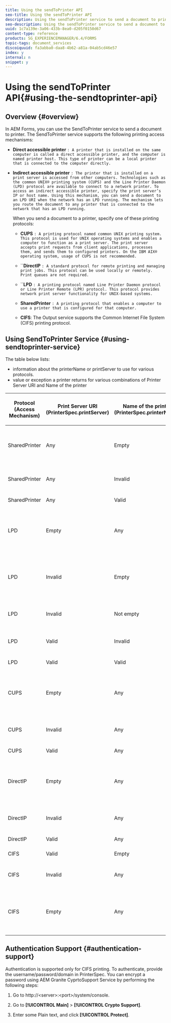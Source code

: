 ```yaml
---
title: Using the sendToPrinter API
seo-title: Using the sendToPrinter API
description: Using the sendToPrinter service to send a document to printer.
seo-description: Using the sendToPrinter service to send a document to printer.
uuid: 1c7a139e-3a06-433b-8ea0-d205f0150d67
content-type: reference
products: SG_EXPERIENCEMANAGER/6.4/FORMS
topic-tags: document_services
discoiquuid: fa3abba0-daa8-4b62-a81a-04ab5cd46e57
index: y
internal: n
snippet: y
---
```


# Using the sendToPrinter API{#using-the-sendtoprinter-api}

## Overview {#overview}

In AEM Forms, you can use the SendToPrinter service to send a document to printer. The SendToPrinter service supports the following printing access mechanisms:

* **Direct accessible printer** `: A printer that is installed on the same computer is called a direct accessible printer, and the computer is named printer host. This type of printer can be a local printer that is connected to the computer directly.`

* **Indirect accessible printer** `: The printer that is installed on a print server is accessed from other computers. Technologies such as the common UNIX® printing system (CUPS) and the Line Printer Daemon (LPD) protocol are available to connect to a network printer. To access an indirect accessible printer, specify the print server’s IP or host name. Using this mechanism, you can send a document to an LPD URI when the network has an LPD running. The mechanism lets you route the document to any printer that is connected to the network that has an LPD running.`  
  
  When you send a document to a printer, specify one of these printing protocols:

    * **CUPS** `: A printing protocol named common UNIX printing system. This protocol is used for UNIX operating systems and enables a computer to function as a print server. The print server accepts print requests from client applications, processes them, and sends them to configured printers. On the IBM AIX® operating system, usage of CUPS is not recommended.`
    
    * ``**DirectIP** `: A standard protocol for remote printing and managing print jobs. This protocol can be used locally or remotely. Print queues are not required.`
    
    * ``**LPD** `: A printing protocol named Line Printer Daemon protocol or Line Printer Remote (LPR) protocol. This protocol provides network print server functionality for UNIX-based systems.`
    
    * **SharedPrinter** `: A printing protocol that enables a computer to use a printer that is configured for that computer.`
    
    * **CIFS**: The Output service supports the Common Internet File System (CIFS) printing protocol.

## Using SendToPrinter Service {#using-sendtoprinter-service}

The table below lists:

* information about the printerName or printServer to use for various protocols.
* value or exception a printer returns for various combinations of Printer Server URI and Name of the printer

<table> 
 <tbody> 
  <tr> 
   <th><p>Protocol (Access Mechanism)</p> </th> 
   <th><p>Print Server URI (PrinterSpec.printServer)</p> </th> 
   <th>Name of the printer (PrinterSpec.printerName)</th> 
   <th><p>Result</p> </th> 
  </tr> 
 </tbody> 
 <tbody> 
  <tr> 
   <td>SharedPrinter</td> 
   <td>Any</td> 
   <td>Empty<br /> </td> 
   <td>Exception: Required argument sPrinterName cannot be empty.</td> 
  </tr> 
  <tr> 
   <td>SharedPrinter</td> 
   <td>Any</td> 
   <td>Invalid</td> 
   <td>An exception states that the printer cannot be found.</td> 
  </tr> 
  <tr> 
   <td>SharedPrinter</td> 
   <td>Any</td> 
   <td>Valid</td> 
   <td>Successful print job.</td> 
  </tr> 
  <tr> 
   <td>LPD</td> 
   <td>Empty</td> 
   <td>Any</td> 
   <td>an exception stating that the required argument sPrintServerUri cannot be empty.</td> 
  </tr> 
  <tr> 
   <td>LPD</td> 
   <td>Invalid</td> 
   <td>Empty<br /> </td> 
   <td>an exception stating that the required argument sPrinterName cannot be empty.</td> 
  </tr> 
  <tr> 
   <td>LPD</td> 
   <td>Invalid</td> 
   <td>Not empty</td> 
   <td>an exception stating that sPrintServerUri is not found.</td> 
  </tr> 
  <tr> 
   <td>LPD</td> 
   <td>Valid</td> 
   <td>Invalid</td> 
   <td>an exception stating that the printer cannot be found.</td> 
  </tr> 
  <tr> 
   <td>LPD</td> 
   <td>Valid</td> 
   <td>Valid</td> 
   <td>A successful print job.</td> 
  </tr> 
  <tr> 
   <td>CUPS</td> 
   <td>Empty<br /> </td> 
   <td>Any</td> 
   <td>an exception stating that the required argument sPrintServerUri cannot be empty.</td> 
  </tr> 
  <tr> 
   <td>CUPS</td> 
   <td>Invalid</td> 
   <td>Any</td> 
   <td> an exception stating that the printer cannot be found.</td> 
  </tr> 
  <tr> 
   <td>CUPS</td> 
   <td>Valid</td> 
   <td>Any</td> 
   <td>Successful print job.</td> 
  </tr> 
  <tr> 
   <td>DirectIP</td> 
   <td>Empty<br /> </td> 
   <td>Any</td> 
   <td> an exception stating that the required argument sPrintServerUri cannot be empty.</td> 
  </tr> 
  <tr> 
   <td>DirectIP</td> 
   <td>Invalid</td> 
   <td>Any</td> 
   <td>an exception stating that the printer cannot be found.</td> 
  </tr> 
  <tr> 
   <td>DirectIP</td> 
   <td>Valid</td> 
   <td>Any</td> 
   <td>Successful print job.</td> 
  </tr> 
  <tr> 
   <td>CIFS</td> 
   <td>Valid</td> 
   <td>Empty<br /> </td> 
   <td>Successful print job.</td> 
  </tr> 
  <tr> 
   <td>CIFS</td> 
   <td>Invalid</td> 
   <td>Any</td> 
   <td>an unknown error while printing using CIFS.</td> 
  </tr> 
  <tr> 
   <td>CIFS</td> 
   <td>Empty<br /> </td> 
   <td>Any</td> 
   <td>an exception stating that the required argument sPrintServerUri cannot be empty.</td> 
  </tr> 
 </tbody> 
</table>

## Authentication Support {#authentication-support}

Authentication is supported only for CIFS printing. To authenticate, provide the username/password/domain in PrinterSpec. You can encrypt a password using AEM Granite CyprtoSupport Service by performing the following steps:

1. Go to http://&lt;server&gt;:&lt;port&gt;/system/console.  

1. Go to **[!UICONTROL Main]** > **[!UICONTROL Crypto Support]**.  

1. Enter some Plain text, and click **[!UICONTROL Protect]**.

